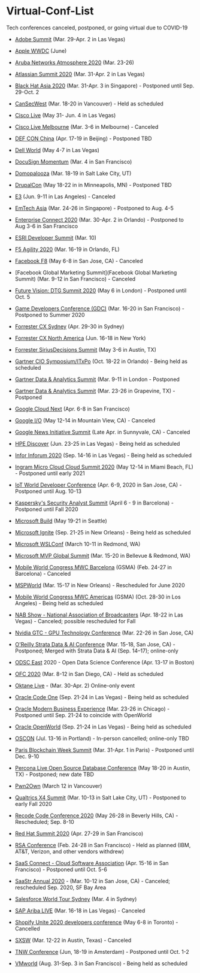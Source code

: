 # Virtual-Conf-List
Tech conferences canceled, postponed, or going virtual due to COVID-19

* [Adobe Summit](https://www.adobe.com/summit.html) (Mar. 29-Apr. 2 in Las Vegas) 

* [Apple WWDC](https://developer.apple.com/videos/wwdc2019/) (June) 

* [Aruba Networks Atmosphere 2020](https://www.arubanetworks.com/atmosphere/) (Mar. 23-26)

* [Atlassian Summit 2020](https://www.atlassian.com/company/events/summit) (Mar. 31-Apr. 2 in Las Vegas) 

* [Black Hat Asia 2020](https://www.blackhat.com/asia-20/) (Mar. 31-Apr. 3 in Singapore) - Postponed until Sep. 29-Oct. 2

* [CanSecWest](https://cansecwest.com/) (Mar. 18-20 in Vancouver) - Held as scheduled

* [Cisco Live](https://www.ciscolive.com/us.html) (May 31- Jun. 4 in Las Vegas) 

* [Cisco Live Melbourne](https://www.ciscolive.com/apjc.html) (Mar. 3-6 in Melbourne) - Canceled

* [DEF CON China](https://www.defcon.org/html/defcon-china-2/dc-cn-2-index.html) (Apr. 17-19 in Beijing) - Postponed TBD

* [Dell World](https://www.delltechnologiesworld.com/index.htm) (May 4-7 in Las Vegas) 

* [DocuSign Momentum](https://momentum.docusign.com/) (Mar. 4 in San Francisco) 

* [Domopalooza](https://www.domo.com/domopalooza/dp20) (Mar. 18-19 in Salt Lake City, UT) 

* [DrupalCon](https://events.drupal.org/minneapolis2020) (May 18-22 in in Minneapolis, MN) - Postponed TBD

* [E3](https://www.e3expo.com/) (Jun. 9-11 in Las Angeles) - Canceled

* [EmTech Asia](https://emtechasia.com/) (Mar. 24-26 in Singapore) - Postponed to Aug. 4-5

* [Enterprise Connect 2020](https://www.enterpriseconnect.com/sanfrancisco) (Mar. 30-Apr. 2 in Orlando) - Postponed to Aug 3-6 in San Francisco

* [ESRI Developer Summit](https://www.esri.com/en-us/about/events/devsummit/overview) (Mar. 10) 

* [F5 Agility 2020](https://www.f5.com/agility) (Mar. 16-19 in Orlando, FL) 

* [Facebook F8](https://www.f8.com/) (May 6-8 in San Jose, CA) - Canceled

* [Facebook Global Marketing Summit](Facebook Global Marketing Summit) (Mar. 9-12 in San Francisco) - Canceled

* [Future Vision: DTG Summit 2020](https://dtgsummit.com/) (May 6 in London) - Postponed until Oct. 5

* [Game Developers Conference (GDC)](https://www.gdconf.com/) (Mar. 16-20 in San Francisco) - Postponed to Summer 2020

* [Forrester CX Sydney](https://go.forrester.com/event/cx-sydney/) (Apr. 29-30 in Sydney) 

* [Forrester CX North America](https://go.forrester.com/event/cx-north-america/) (Jun. 16-18 in New York) 

* [Forrester SiriusDecisions Summit](https://summit.siriusdecisions.com/) (May 3-6 in Austin, TX) 

* [Gartner CIO Symposium/ITxPo](https://www.gartner.com/en/conferences/na/symposium-us) (Oct. 18-22 in Orlando) - Being held as scheduled

* [Gartner Data & Analytics Summit](https://www.gartner.com/en/conferences/emea/data-analytics-uk) (Mar. 9-11 in London - Postponed

* [Gartner Data & Analytics Summit](https://www.gartner.com/en/conferences/na/data-analytics-us) (Mar. 23-26 in Grapevine, TX) - Postponed

* [Google Cloud Next](https://cloud.withgoogle.com/next/sf) (Apr. 6-8 in San Francisco) 

* [Google I/O](https://events.google.com/io/) (May 12-14 in Mountain View, CA) - Canceled

* [Google News Initiative Summit](https://newsinitiative.withgoogle.com/) (Late Apr. in Sunnyvale, CA) - Canceled

* [HPE Discover](https://www.hpe.com/us/en/discover.html) (Jun. 23-25 in Las Vegas) - Being held as scheduled

* [Infor Inforum 2020](http://inforum.infor.com/) (Sep. 14-16 in Las Vegas) - Being held as scheduled

* [Ingram Micro Cloud Cloud Summit 2020](https://www.ingrammicrocloud.com/press-releases/ingram-micro-cloud-postpones-cloud-summit-2020-early-2021/) (May 12-14 in Miami Beach, FL) - Postponed until early 2021

* [IoT World Developer Conference](https://tmt.knect365.com/iot-world/coronavirus-updates/) (Apr. 6-9, 2020 in San Jose, CA) - Postponed until Aug. 10-13

* [Kaspersky's Security Analyst Summit](https://thesascon.com/) (April 6 - 9 in Barcelona) - Postponed until Fall 2020 

* [Microsoft Build](https://www.microsoft.com/en-us/build) (May 19-21 in Seattle) 

* [Microsoft Ignite](https://www.microsoft.com/en-us/ignite) (Sep. 21-25 in New Orleans) - Being held as scheduled

* [Microsoft WSLConf](https://www.wslconf.dev/) (March 10-11 in Redmond, WA) 

* [Microsoft MVP Global Summit](https://mvp.microsoft.com/summit) (Mar. 15-20 in Bellevue & Redmond, WA) 

* [Mobile World Congress MWC Barcelona](https://www.mwcbarcelona.com/) (GSMA) (Feb. 24-27 in Barcelona) - Canceled

* [MSPWorld](https://www.mspworldconference.com/) (Mar. 15-17 in New Orleans) - Rescheduled for June 2020

* [Mobile World Congress MWC Americas](https://www.mwcamericas.com/) (GSMA) (Oct. 28-30 in Los Angeles) - Being held as scheduled

* [NAB Show - National Association of Broadcasters](https://nabshow.com/2020/attend/onsite-services/coronavirus-update-and-resources/) (Apr. 18-22 in Las Vegas) - Canceled; possible rescheduled for Fall

* [Nvidia GTC - GPU Technology Conference](https://www.nvidia.com/en-us/gtc/) (Mar. 22-26 in San Jose, CA) 

* [O'Reilly Strata Data & AI Conference](https://conferences.oreilly.com/strata-data-ai/public/content/ca) (Mar. 15-18, San Jose, CA) - Postponed; Merged with Strata Data & AI (Sep. 14–17); online-only

* [ODSC East](https://odsc.com/boston/) 2020 - Open Data Science Conference (Apr. 13-17 in Boston) 

* [OFC 2020](https://www.ofcconference.org/en-us/home/about/covid-19-faq/) (Mar. 8-12 in San Diego, CA) - Held as scheduled

* [Oktane Live](https://www.oktane20.com/) - (Mar. 30-Apr. 2) Online-only event

* [Oracle Code One](https://www.oracle.com/code-one/) (Sep. 21-24 in Las Vegas) - Being held as scheduled

* [Oracle Modern Business Experience](https://www.oracle.com/modern-business-experience/) (Mar. 23-26 in Chicago) - Postponed until Sep. 21-24 to coincide with OpenWorld

* [Oracle OpenWorld](https://www.oracle.com/openworld/) (Sep. 21-24 in Las Vegas) - Being held as scheduled

* [OSCON](https://conferences.oreilly.com/oscon/oscon-or) (Jul. 13-16 in Portland) - In-person cancelled; online-only TBD

* [Paris Blockchain Week Summit](https://www.pbwsummit.com/) (Mar. 31-Apr. 1 in Paris) - Postponed until Dec. 9-10

* [Percona Live Open Source Database Conference](https://www.perconalive.com/event/4b3465fc-fd5e-4098-8e1e-8ca037a9ad2d/websitePage:76f13560-d81e-4f64-aa5d-eb945ce68bb2?5S%2CM3%2C4b3465fc-fd5e-4098-8e1e-8ca037a9ad2d=) (May 18-20 in Austin, TX) - Postponed; new date TBD

* [Pwn2Own](https://www.zerodayinitiative.com/blog/2020/3/12/regarding-pwn2own-vancouver) (March 12 in Vancouver) 

* [Qualtrics X4 Summit](https://www.qualtrics.com/x4summit/) (Mar. 10-13 in Salt Lake City, UT) - Postponed to early Fall 2020

* [Recode Code Conference 2020](https://events.recode.net/events/code-conference-2020/) (May 26-28 in Beverly Hills, CA) - Rescheduled; Sep. 8-10

* [Red Hat Summit 2020](https://www.redhat.com/en/summit) (Apr. 27-29 in San Francisco) 

* [RSA Conference](https://www.techrepublic.com/article/rsa-what-its-like-to-attend-the-first-tech-conference-after-the-coronavirus-epidemic/) (Feb. 24-28 in San Francisco) - Held as planned (IBM, AT&T, Verizon, and other vendors withdrew)

* [SaaS Connect - Cloud Software Association](http://www.cloudsoftwareassociation.com/saas-connect/) (Apr. 15-16 in San Francisco) - Postponed until Oct. 5-6

* [SaaStr Annual 2020](https://www.saastrannual.com/) - (Mar. 10-12 in San Jose, CA) - Canceled; rescheduled Sep. 2020, SF Bay Area

* [Salesforce World Tour Sydney](https://www.salesforce.com/au/events/worldtour/syd20/overview/) (Mar. 4 in Sydney)

* [SAP Ariba LIVE](https://fusion.concur.com/fusion-orlando-announcement) (Mar. 16-18 in Las Vegas) - Canceled

* [Shopify Unite 2020 developers conference](https://unite.shopify.com/) (May 6-8 in Toronto) - Cancelled

* [SXSW](https://www.sxsw.com/) (Mar. 12-22 in Austin, Texas) - Canceled

* [TNW Conference](http://inside.thenextweb.com/186795-tnw-reschedules-2020-event-to-october-1-2) (Jun, 18-19 in Amsterdam) - Postponed until Oct. 1-2

* [VMworld](https://www.vmworld.com/en/us/index.html) (Aug. 31-Sep. 3 in San Francisco) - Being held as scheduled
